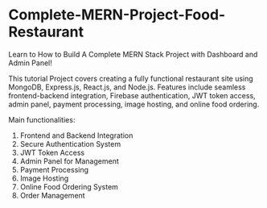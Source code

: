 # Complete-MERN-Project-Food-Restaurant
 Learn to How to Build  A Complete MERN Stack Project with Dashboard and Admin Panel! 

  This tutorial Project covers creating a fully functional restaurant site using MongoDB, 
  Express.js, React.js, and Node.js. Features include seamless frontend-backend integration, 
  Firebase authentication, JWT token access, admin panel, payment processing, image hosting, 
  and online food ordering.

   Main functionalities:

1. Frontend and Backend Integration
2. Secure Authentication System
3. JWT Token Access
4. Admin Panel for Management
5. Payment Processing
6. Image Hosting
7. Online Food Ordering System
8. Order Management

